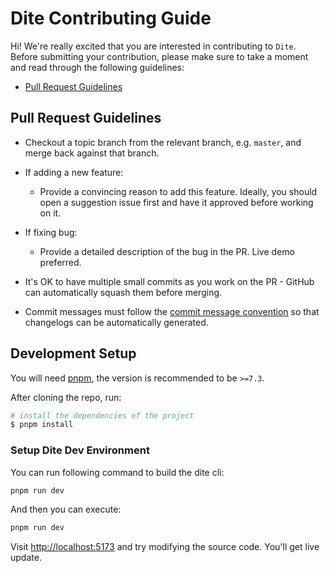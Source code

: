# Dite Contributing Guide

Hi! We're really excited that you are interested in contributing to `Dite`. Before submitting your contribution, please make sure to take a moment and read through the following guidelines:

- [Pull Request Guidelines](#pull-request-guidelines)

## Pull Request Guidelines

- Checkout a topic branch from the relevant branch, e.g. `master`, and merge back against that branch.

- If adding a new feature:

  - Provide a convincing reason to add this feature. Ideally, you should open a suggestion issue first and have it approved before working on it.

- If fixing bug:

  - Provide a detailed description of the bug in the PR. Live demo preferred.

- It's OK to have multiple small commits as you work on the PR - GitHub can automatically squash them before merging.

- Commit messages must follow the [commit message convention](./commit-convention.md) so that changelogs can be automatically generated.

## Development Setup

You will need [pnpm](https://pnpm.io), the version is recommended to be `>=7.3`.

After cloning the repo, run:

```sh
# install the dependencies of the project
$ pnpm install
```

### Setup Dite Dev Environment

You can run following command to build the dite cli:

```sh
pnpm run dev
```

And then you can execute:

```sh
pnpm run dev
```

Visit <http://localhost:5173> and try modifying the source code. You'll get live update.
